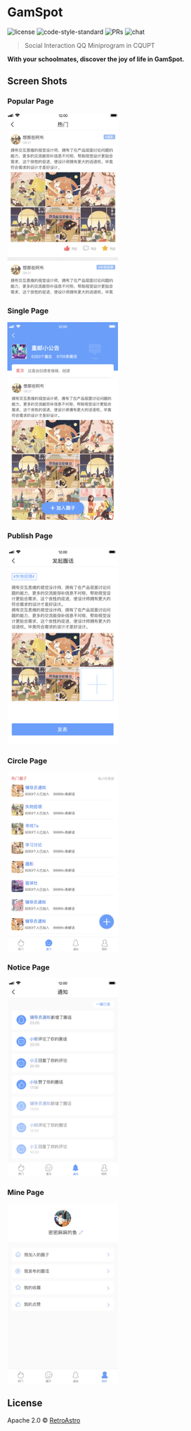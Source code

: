 # GamSpot

![license](https://img.shields.io/badge/license-Apache--2.0-blue.svg) ![code-style-standard](https://img.shields.io/badge/code--style-standard-brightgreen.svg) ![PRs](https://img.shields.io/badge/PRs-welcome-brightgreen.svg) ![chat](https://img.shields.io/badge/chat-on%20moon-ff69b4.svg)

> Social Interaction QQ Miniprogram in CQUPT 

**With your schoolmates, discover the joy of life in GamSpot.** 

## Screen Shots 

### Popular Page

<img src="./assets/popular.png" width="50%;" />

### Single Page

<img src="./assets/single.png" width="50%;" />

### Publish Page

<img src="./assets/publish.png" width="50%;" />

### Circle Page

<img src="./assets/circle.png" width="50%;" />

### Notice Page

<img src="./assets/notice.png" width="50%;" />

### Mine Page

<img src="./assets/mine.png" width="50%;" />

## License

Apache 2.0 © [RetroAstro](https://github.com/RetroAstro)

